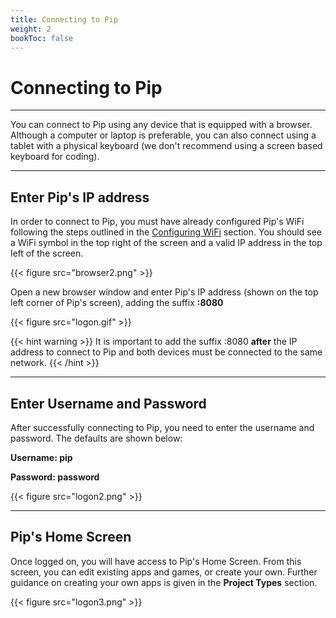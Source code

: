 ```yaml
---
title: Connecting to Pip
weight: 2
bookToc: false
---
```


# Connecting to Pip

---

You can connect to Pip using any device that is equipped with a browser. Although a computer or laptop is preferable, you can also connect using a tablet with a physical keyboard (we don't recommend using a screen based keyboard for coding).

---

## Enter Pip's IP address

In order to connect to Pip, you must have already configured Pip's WiFi following the steps outlined in the [Configuring WiFi](/docs/getting-started/configuring-wifi/) section. You should see a WiFi symbol in the top right of the screen and a valid IP address in the top left of the screen.

{{< figure src="browser2.png" >}}

Open a new browser window and enter Pip's IP address (shown on the top left corner of Pip's screen), adding the suffix **:8080**

{{< figure src="logon.gif" >}}

{{< hint warning >}}
It is important to add the suffix :8080 **after** the IP address to connect to Pip and both devices must be connected to the same network.
{{< /hint >}}

---
## Enter Username and Password

After successfully connecting to Pip, you need to enter the username and password. The defaults are shown below:

**Username: pip**

**Password: password**

{{< figure src="logon2.png" >}}

---

## Pip's Home Screen

Once logged on, you will have access to Pip's Home Screen. From this screen, you can edit existing apps and games, or create your own. Further guidance on creating your own apps is given in the **Project Types** section.

{{< figure src="logon3.png" >}}
